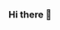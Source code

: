 ### Hi there 👋

<!--
**Tanaka-Shoji/Tanaka-Shoji** is a ✨ _special_ ✨ repository because its `README.md` (this file) appears on your GitHub profile.
dsfbddsf
